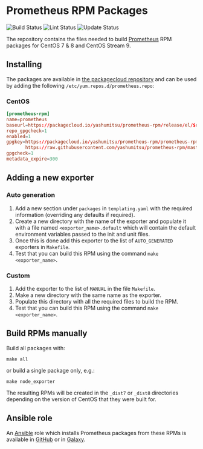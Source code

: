 # Prometheus RPM Packages

![Build Status](https://github.com/yashumitsu/prometheus-rpm/actions/workflows/build.yml/badge.svg) ![Lint Status](https://github.com/yashumitsu/prometheus-rpm/actions/workflows/linter.yml/badge.svg) ![Update Status](https://github.com/yashumitsu/prometheus-rpm/actions/workflows/check_new_versions.yml/badge.svg)

The repository contains the files needed to build [Prometheus][1] RPM packages
for CentOS 7 & 8 and CentOS Stream 9.

## Installing
The packages are available in [the packagecloud repository][2] and can be used
by adding the following `/etc/yum.repos.d/prometheus.repo`:

### CentOS
``` conf
[prometheus-rpm]
name=prometheus
baseurl=https://packagecloud.io/yashumitsu/prometheus-rpm/release/el/$releasever/$basearch
repo_gpgcheck=1
enabled=1
gpgkey=https://packagecloud.io/yashumitsu/prometheus-rpm/prometheus-rpm/release/gpgkey
       https://raw.githubusercontent.com/yashumitsu/prometheus-rpm/master/RPM-GPG-KEY-prometheus-rpm
gpgcheck=1
metadata_expire=300
```

## Adding a new exporter
### Auto generation
1. Add a new section under `packages` in `templating.yaml` with the required information (overriding any defaults if required).
2. Create a new directory with the name of the exporter and populate it with a file named `<exporter_name>.default` which will contain the default environment variables passed to the init and unit files.
3. Once this is done add this exporter to the list of `AUTO_GENERATED` exporters in `Makefile`.
4. Test that you can build this RPM using the command `make <exporter_name>`.

### Custom
1. Add the exporter to the list of `MANUAL` in the file `Makefile`.
2. Make a new directory with the same name as the exporter.
3. Populate this directory with all the required files to build the RPM.
4. Test that you can build this RPM using the command `make <exporter_name>`.

## Build RPMs manually

Build all packages with:

``` shell
make all
```

or build a single package only, e.g.:

``` shell
make node_exporter
```

The resulting RPMs will be created in the `_dist7` or `_dist8` directories depending on the version of CentOS that they were built for.

## Ansible role

An [Ansible][3] role which installs Prometheus packages from these RPMs is
available in [GitHub][4] or in [Galaxy][5].

[1]: https://prometheus.io
[2]: https://packagecloud.io/prometheus-rpm/release
[3]: https://www.ansible.com/
[4]: https://github.com/cogini/ansible-role-prometheus-rpm
[5]: https://galaxy.ansible.com/cogini/prometheus-rpm/
